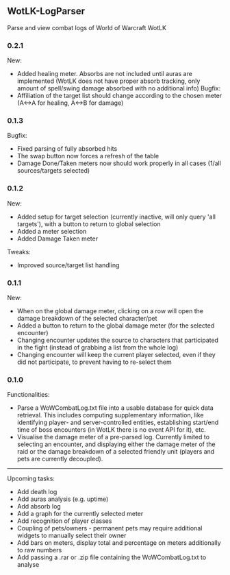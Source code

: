 ## WotLK-LogParser

Parse and view combat logs of World of Warcraft WotLK

### 0.2.1
New:
* Added healing meter. Absorbs are not included until auras are implemented (WotLK does not have proper absorb tracking, only amount of spell/swing damage absorbed with no additional info)
Bugfix:
* Affiliation of the target list should change according to the chosen meter (A<->A for healing, A<->B for damage)

### 0.1.3
Bugfix:
* Fixed parsing of fully absorbed hits
* The swap button now forces a refresh of the table
* Damage Done/Taken meters now should work properly in all cases (1/all sources/targets selected)

### 0.1.2
New:
* Added setup for target selection (currently inactive, will only query 'all targets'), with a button to return to global selection
* Added a meter selection
* Added Damage Taken meter

Tweaks:
* Improved source/target list handling

### 0.1.1
New:
* When on the global damage meter, clicking on a row will open the damage breakdown of the selected character/pet
* Added a button to return to the global damage meter (for the selected encounter)
* Changing encounter updates the source to characters that participated in the fight (instead of grabbing a list from the whole log)
* Changing encounter will keep the current player selected, even if they did not participate, to prevent having to re-select them

### 0.1.0

Functionalities:
* Parse a WoWCombatLog.txt file into a usable database for quick data retrieval. This includes computing supplementary information, like identifying player- and server-controlled entities, establishing start/end time of boss encounters (in WotLK there is no event API for it), etc.
* Visualise the damage meter of a pre-parsed log. Currently limited to selecting an encounter, and displaying either the damage meter of the raid or the damage breakdown of a selected friendly unit (players and pets are currently decoupled).

----

Upcoming tasks:
* Add death log
* Add auras analysis (e.g. uptime)
* Add absorb log
* Add a graph for the currently selected meter
* Add recognition of player classes
* Coupling of pets/owners - permanent pets may require additional widgets to manually select their owner
* Add bars on meters, display total and percentage on meters additionally to raw numbers
* Add passing a .rar or .zip file containing the WoWCombatLog.txt to analyse
